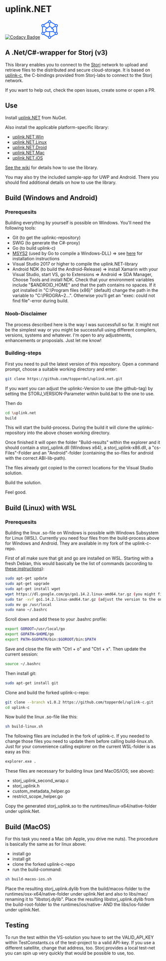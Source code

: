 # uplink.NET

[![Codacy Badge](https://api.codacy.com/project/badge/Grade/d9bccb02c5914cbca6e60755d5c7d74a)](https://app.codacy.com/gh/TopperDEL/uplink.net?utm_source=github.com&utm_medium=referral&utm_content=TopperDEL/uplink.net&utm_campaign=Badge_Grade)
[![Storj.io](./storj-logo.svg)](https://storj.io)

## A .Net/C#-wrapper for Storj (v3)

This library enables you to connect to the [Storj](https://storj.io) network to upload and retrieve files to the distributed and secure cloud-storage. It is based on [uplink-c](https://github.com/storj/uplink-c), the C-bindings provided from Storj-labs to connect to the Storj network.

If you want to help out, check the open issues, create some or open a PR.

## Use

Install [uplink.NET](https://www.nuget.org/packages/uplink.NET) from NuGet. 

Also install the applicable platform-specific library:

* [uplink.NET.Win](https://www.nuget.org/packages/uplink.NET.Win)
* [uplink.NET.Linux](https://www.nuget.org/packages/uplink.NET.Linux)
* [uplink.NET.Droid](https://www.nuget.org/packages/uplink.NET.Droid)
* [uplink.NET.Mac](https://www.nuget.org/packages/uplink.NET.Mac)
* [uplink.NET.iOS](https://www.nuget.org/packages/uplink.NET.iOS)

[See the wiki](https://github.com/TopperDEL/uplink.net/wiki) for details how to use the library.

You may also try the included sample-app for UWP and Android. There you should find additional details on how to use the library.

## Build (Windows and Android)

### Prerequesits

Building everything by yourself is possible on Windows. You'll need the following tools:

* Git (to get the uplinkc-repository)
* SWIG (to generate the C#-proxy)
* Go (to build uplink-c)
* [MSYS2](https://www.msys2.org/) (used by Go to compile a Windows-DLL) => see [here](https://github.com/orlp/dev-on-windows/wiki/Installing-GCC--&-MSYS2) for installation instructions
* Visual Studio 2017 or higher to compile the uplink.NET-library
* Android NDK (to build the Android-Release) => install Xamarin with your Visual Studio, start VS, go to Extensions => Android => SDA Manager, Choose Tools and install NDK. Check that your environment variables include "$ANDROID_HOME" and that the path contains no spaces. If it got installed in "C:\Program files (x86)" (default) change the path in the variable to "C:\PROGRA~2\...". Otherwise you'll get an "exec: could not find file"-error during build.

### Noob-Disclaimer

The process described here is the way I was successfull so far. It might not be the simplest way or you might be successfull using different compilers, versions, systems and whatever. I'm open to any adjustments, enhancements or proposials. Just let me know!

### Building-steps

First you need to pull the latest version of this repository. Open a command prompt, choose a suitable working directory and enter:
```bash
git clone https://github.com/topperdel/uplink.net.git
```

If you want you can adjust the uplinkc-Version to use (the github-tag) by setting the STORJ_VERSION-Parameter within build.bat to the one to use.

Then do
```bash
cd \uplink.net
build
```

This will start the build-process. During the build it will clone the uplinkc-repository into the above chosen working directory.

Once finished it will open the folder "Build-results" within the explorer and it should contain a storj_uplink.dll (Windows x64), a storj_uplink-x86.dll, a "cs-Files"-Folder and an "Android"-folder (containing the so-files for android with the correct ABI-lib-path).

The files already got copied to the correct locations for the Visual Studio solution.

Build the solution.

Feel good.

## Build (Linux) with WSL

### Prerequesits

Building the linux .so-file on Windows is possible with Windows Subsystem for Linux (WSL). Currently you need four files from the build-process above for Windows and Android. They are available in my fork of the uplink-c-repo.

First of all make sure that git and go are installed on WSL. Starting with a fresh Debian, this would basically be the list of commands (according to [these instructions](https://sal.as/post/install-golan-on-wsl/)):

```bash
sudo apt-get update
sudo apt-get upgrade
sudo apt-get install wget
wget https://dl.google.com/go/go1.14.2.linux-amd64.tar.gz (you might find a more current version, but the golang-go-package is NOT working)
sudo tar -xvf go1.14.2.linux-amd64.tar.gz (adjust the version to the one downloaded in the step before)
sudo mv go /usr/local
sudo nano ~/.bashrc
```

Scroll down and add these to your .bashrc profile:
```bash
export GOROOT=/usr/local/go
export GOPATH=$HOME/go
export PATH=$GOPATH/bin:$GOROOT/bin:$PATH
```

Save and close the file with "Ctrl + o" and "Ctrl + x". Then update the current session:
```bash
source ~/.bashrc
```

Then install git:
```bash
sudo apt-get install git
```

Clone and build the forked uplink-c-repo:
```bash
git clone --branch v1.0.2 https://github.com/topperdel/uplink-c.git
cd uplink-c
```

Now build the linux .so-file like this:
```bash
sh build-linux.sh
```

The following files are included in the fork of uplink-c. If you needed to change those files you need to update them before calling build-linux.sh. Just for your convenience calling explorer on the current WSL-folder is as easy as this:
```bash
explorer.exe .
```

These files are necessary for building linux (and MacOS/iOS; see above):
* storj_uplink_second_wrap.c
* storj_uplink.h
* custom_metadata_helper.go
* restrict_scope_helper.go

Copy the generated storj_uplink.so to the runtimes/linux-x64/native-folder under uplink.Net.

## Build (MacOS)

For this task you need a Mac (oh Apple, you drive me nuts). The procedure is basically the same as for linux above:
* install go
* install git
* clone the forked uplink-c-repo
* run the build-command:
```bash
sh build-macos-ios.sh
```

Place the resulting storj_uplink.dylib from the build/macos-folder to the runtimes/osx-x64/native-folder under uplink.Net and also to libs/mac/ renaming it to "libstorj.dylib".
Place the resulting libstorj_uplink.dylib from the build-root-folder to the runtimes/ios/native- AND the libs/ios-folder under uplink.Net.

## Testing

To run the test within the VS-solution you have to set the VALID_API_KEY within TestConstants.cs of the test-project to a valid API-key. If you use a different satellite, change that address, too. Storj provides a local test-net you can spin up very quickly that would be possible to use, too.
